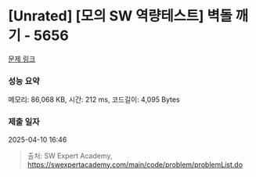 # [Unrated] [모의 SW 역량테스트] 벽돌 깨기 - 5656 

[문제 링크](https://swexpertacademy.com/main/code/problem/problemDetail.do?contestProbId=AWXRQm6qfL0DFAUo) 

### 성능 요약

메모리: 86,068 KB, 시간: 212 ms, 코드길이: 4,095 Bytes

### 제출 일자

2025-04-10 16:46



> 출처: SW Expert Academy, https://swexpertacademy.com/main/code/problem/problemList.do